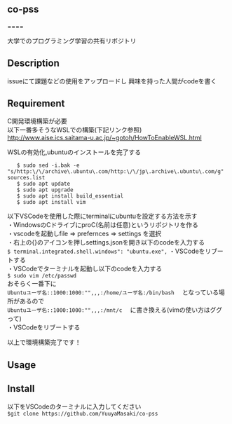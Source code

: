 ## co-pss
====

大学でのプログラミング学習の共有リポジトリ

## Description
issueにて課題などの使用をアップロードし
興味を持った人間がcodeを書く
## Requirement
C開発環境構築が必要  
以下一番多そうなWSLでの構築(下記リンク参照)  
<http://www.aise.ics.saitama-u.ac.jp/~gotoh/HowToEnableWSL.html>

WSLの有効化,ubuntuのインストールを完了する  
```
   $ sudo sed -i.bak -e "s/http:\/\/archive\.ubuntu\.com/http:\/\/jp\.archive\.ubuntu\.com/g" sources.list  
   $ sudo apt update  
   $ sudo apt upgrade  
   $ sudo apt install build_essential  
   $ sudo apt install vim  
```

以下VSCodeを使用した際にterminalにubuntuを設定する方法を示す  
    ・WindowsのCドライブにproC(名前は任意)というリポジトリを作る  
    ・vscodeを起動しfile => prefernces => settings を選択  
    ・右上の{}のアイコンを押しsettings.jsonを開き以下のcodeを入力する  
     ```
     $ terminal.integrated.shell.windows": "ubuntu.exe",
     ```
    ・VSCodeをリブートする  
    ・VSCodeでターミナルを起動し以下のcodeを入力する  
    ```
    $ sudo vim /etc/passwd
    ```  
    おそらく一番下に  
    ```
    Ubuntuユーザ名::1000:1000:"",,,:/home/ユーザ名:/bin/bash  
    ```
    となっている場所があるので  
    ```
    Ubuntuユーザ名::1000:1000:"",,,:/mnt/c  
    ```
    に書き換える(vimの使い方はググって)  
    ・VSCodeをリブートする  
  
以上で環境構築完了です！  
## Usage

## Install
以下をVSCodeのターミナルに入力してください  
`$git clone https://github.com/YuuyaMasaki/co-pss`
